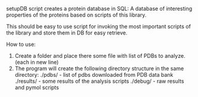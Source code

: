 setupDB script creates a protein database in SQL:
A database of interesting properties of the proteins based on scripts of this library.

This should be easy to use script for invoking the most important scripts of the library and store them in DB
for easy retrieve.

How to use:
1. Create a folder and place there some file with list of PDBs to analyze. (each in new line)
2. The program will create the following directory structure in the same directory:
    ./pdbs/ - list of pdbs downloaded from PDB data bank
    ./results/ - some results of the analysis scripts
    ./debug/ - raw results and pymol scripts
    